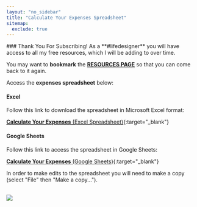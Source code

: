 ```yaml
---
layout: "no_sidebar"
title: "Calculate Your Expenses Spreadsheet"
sitemap:
  exclude: true  
---
```

 <div class="separator-2"></div>
### Thank You For Subscribing!
As a **#lifedesigner** you will have access to all my free resources, which I will be adding to over time. 

You may want to **bookmark** the [**RESOURCES PAGE**](/thankyou/20185646-lifedesigner-page-resources) so that you can come back to it again.

Access the **expenses spreadsheet** below:

#### Excel
Follow this link to download the spreadsheet in Microsoft Excel format:

[**Calculate Your Expenses** (Excel Spreadsheet)](/downloads/Calculate_Your_Expenses.xlsx){:target="_blank"}


#### Google Sheets
Follow this link to access the spreadsheet in Google Sheets:

[**Calculate Your Expenses** (Google Sheets)](https://docs.google.com/spreadsheets/d/10HOv_iYavga6o3FwxeoSZVw-AMy6Oxfa4th86dASDHw/edit?usp=sharing){:target="_blank"}

In order to make edits to the spreadsheet you will need to make a copy (select "File" then "Make a copy...").
<br>
<br>

<!-- START ADVERTISER: Preloved UK from awin.com -->
<a href="https://www.awin1.com/cread.php?s=454255&v=5834&q=218805&r=452089">
    <img src="https://www.awin1.com/cshow.php?s=454255&v=5834&q=218805&r=452089" border="0">
</a>
<!-- END ADVERTISER: Preloved UK from awin.com -->


